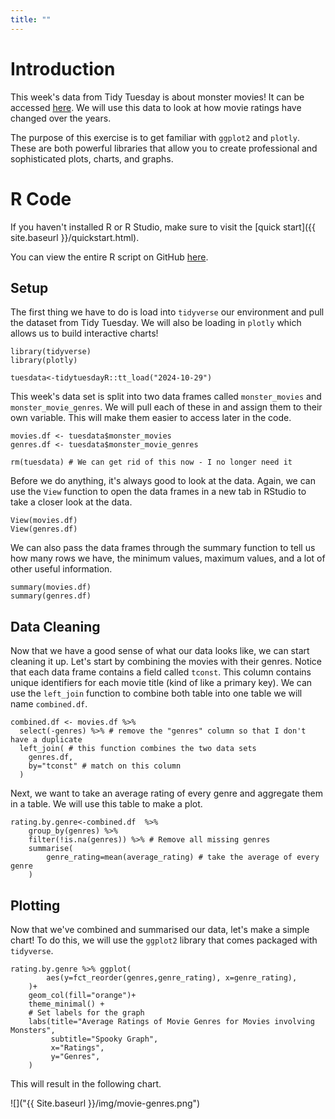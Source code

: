 ```yaml
---
title: ""
---
```


# Introduction

This week's data from Tidy Tuesday is about monster movies! It can be accessed 
[here](https://github.com/rfordatascience/tidytuesday/blob/master/data/2024/2024-10-29/readme.md).
We will use this data to look at how movie ratings have changed over the years.

The purpose of this exercise is to get familiar with `ggplot2` and `plotly`. These
are both powerful libraries that allow you to create professional and 
sophisticated plots, charts, and graphs.

# R Code

If you haven't installed R or R Studio, make sure to visit the 
[quick start]({{ site.baseurl }}/quickstart.html).

You can view the entire R script on GitHub [here](https://github.com/Koshkov/r-for-info-studies/blob/main/activites/week3.R).

## Setup 

The first thing we have to do is load into `tidyverse` our environment and 
pull the dataset from Tidy Tuesday. We will also be loading in `plotly` which
allows us to build interactive charts!

```
library(tidyverse)
library(plotly)

tuesdata<-tidytuesdayR::tt_load("2024-10-29") 

```
This week's data set is split into two data frames called `monster_movies` and
`monster_movie_genres`. We will pull each of these in and assign them to their 
own variable. This will make them easier to access later in the code.  
```
movies.df <- tuesdata$monster_movies
genres.df <- tuesdata$monster_movie_genres

rm(tuesdata) # We can get rid of this now - I no longer need it
```

Before we do anything, it's always good to look at the data. Again, we can
use the `View` function to open the data frames in a new tab in RStudio to
take a closer look at the data. 
```
View(movies.df)
View(genres.df)
```
We can also pass the data frames through the summary function to tell us 
how many rows we have, the minimum values, maximum values, and a lot of
other useful information.

```
summary(movies.df)
summary(genres.df)
```

## Data Cleaning 

Now that we have a good sense of what our data looks like, we can start cleaning
it up. Let's start by combining the movies with their genres. Notice that
each data frame contains a field called `tconst`. This column contains unique 
identifiers for each movie title (kind of like a primary key). We can use 
the `left_join` function to combine both table into one table we will name
`combined.df`.

```
combined.df <- movies.df %>% 
  select(-genres) %>% # remove the "genres" column so that I don't have a duplicate
  left_join( # this function combines the two data sets 
    genres.df,
    by="tconst" # match on this column
  )
```

Next, we want to take an average rating of every genre and aggregate them in a
table. We will use this table to make a plot.
```
rating.by.genre<-combined.df  %>%
    group_by(genres) %>%       
    filter(!is.na(genres)) %>% # Remove all missing genres
    summarise(
        genre_rating=mean(average_rating) # take the average of every genre
    )
```

## Plotting

Now that we've combined and summarised our data, let's make a simple chart! 
To do this, we will use the `ggplot2` library that comes packaged with 
`tidyverse`.

```
rating.by.genre %>% ggplot(
        aes(y=fct_reorder(genres,genre_rating), x=genre_rating),
    )+
    geom_col(fill="orange")+
    theme_minimal() +
    # Set labels for the graph
    labs(title="Average Ratings of Movie Genres for Movies involving Monsters",
         subtitle="Spooky Graph",
         x="Ratings",
         y="Genres",
    )

```

This will result in the following chart.

![]("{{ Site.baseurl }}/img/movie-genres.png")
